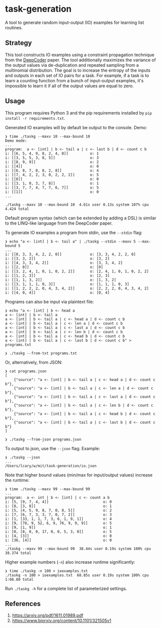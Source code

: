 task-generation
===============

A tool to generate random input-output (IO) examples for learning list routines.

Strategy
--------

This tool constructs IO examples using a constraint propagation technique from the [DeepCoder](https://arxiv.org/abs/1611.01989) paper. The tool additionally maximizes the variance of the output values via de-duplication and repeated sampling from a multinomial distribution. The goal is to increase the entropy of the inputs and outputs in each set of IO pairs for a task. For example, if a task is to learn a counting function from a bunch of input-output examples, it's impossible to learn it if all of the output values are equal to zero.

Usage
-----

This program requires Python 3 and the pip requirements installed by `pip install -r requirements.txt`.

Generated IO examples will by default be output to the console. Demo:
```
❯ time ./taskg --maxv 10 --max-bound 10
Demo mode:
...
program:  a <- [int] | b <- tail a | c <- last b | d <- count c b
i: [[6, 5, 4, 9, 8, 2, 4, 0]]          o: 1
i: [[3, 5, 5, 3, 8, 5]]                o: 3
i: [[8, 9, 9]]                         o: 2
i: [[4]]                               o: 0
i: [[6, 8, 7, 8, 8, 2, 8]]             o: 4
i: [[7, 4, 2, 2, 3, 0, 2, 2, 2]]       o: 5
i: [[8]]                               o: 0
i: [[3, 1, 0, 3, 7, 8]]                o: 1
i: [[3, 7, 7, 4, 7, 7, 6, 7]]          o: 5
i: [[1]]                               o: 0
...

./taskg --maxv 10 --max-bound 10  4.61s user 0.13s system 107% cpu 4.424 total
```
Default program syntax (which can be extended by adding a DSL) is similar to the LINQ-like language from the DeepCoder paper.

To generate IO examples a program from stdin, use the `--stdin` flag:
```
❯ echo "a <- [int] | b <- tail a" | ./taskg --stdin --maxv 5 --max-bound 5
...
i: [[0, 3, 3, 4, 2, 2, 0]]             o: [3, 3, 4, 2, 2, 0]
i: [[3, 3, 2]]                         o: [3, 2]
i: [[4, 3, 3, 4, 2]]                   o: [3, 3, 4, 2]
i: [[2, 0]]                            o: [0]
i: [[3, 2, 4, 1, 0, 1, 0, 2, 2]]       o: [2, 4, 1, 0, 1, 0, 2, 2]
i: [[1, 2, 3]]                         o: [2, 3]
i: [[1, 1, 3, 2]]                      o: [1, 3, 2]
i: [[3, 1, 1, 1, 0, 3]]                o: [1, 1, 1, 0, 3]
i: [[1, 2, 2, 2, 0, 4, 3, 4, 2]]       o: [2, 2, 2, 0, 4, 3, 4, 2]
i: [[4, 0, 4]]                         o: [0, 4]
```

Programs can also be input via plaintext file:
```
❯ echo "a <- [int] | b <- head a
a <- [int] | b <- tail a
a <- [int] | b <- tail a | c <- head a | d <- count c b
a <- [int] | b <- tail a | c <- len a | d <- count c b
a <- [int] | b <- tail a | c <- last a | d <- count c b
a <- [int] | b <- tail a | c <- len b | d <- count c b
a <- [int] | b <- tail a | c <- head b | d <- count c b
a <- [int] | b <- tail a | c <- last b | d <- count c b" > programs.txt

❯ ./taskg --from-txt programs.txt
```
Or, alternatively, from JSON:
```
❯ cat programs.json
[
    {"source": "a <- [int] | b <- tail a | c <- head a | d <- count c b"},
    {"source": "a <- [int] | b <- tail a | c <- len a | d <- count c b"},
    {"source": "a <- [int] | b <- tail a | c <- last a | d <- count c b"},
    {"source": "a <- [int] | b <- tail a | c <- len b | d <- count c b"},
    {"source": "a <- [int] | b <- tail a | c <- head b | d <- count c b"},
    {"source": "a <- [int] | b <- tail a | c <- last b | d <- count c b"}
]

❯ ./taskg --from-json programs.json
```

To output to json, use the `--json` flag. Example:
```
❯ ./taskg --json
...
/Users/lcary/w/mit/task-generation/io.json
```

Note that higher bound values (min/max for input/output values) increase the runtime:
```
❯ time ./taskg --maxv 99 --max-bound 99
...
program:  a <- int | b <- [int] | c <- count a b
i: [5, [9, 7, 4, 4]]                         o: 0
i: [8, [3, 8]]                               o: 1
i: [5, [4, 5, 9, 8, 7, 0, 8, 5]]             o: 2
i: [7, [6, 7, 3, 3, 7, 0, 7, 2]]             o: 3
i: [1, [33, 1, 1, 7, 3, 6, 1, 9, 1]]         o: 4
i: [9, [78, 9, 52, 6, 9, 76, 9, 9, 9]]       o: 5
i: [9, [1, 9]]                               o: 1
i: [0, [8, 0, 0, 17, 0, 0, 5, 3, 0]]         o: 5
i: [4, [3]]                                  o: 0
i: [36, [4]]                                 o: 0
...
./taskg --maxv 99 --max-bound 99  38.44s user 0.19s system 100% cpu 38.374 total
```

Higher example numbers (`-n`) also increase runtime significantly:
```
❯ time ./taskg -n 100 > ioexamples.txt
./taskg -n 100 > ioexamples.txt  68.85s user 0.19s system 100% cpu 1:08.80 total
```

Run `./taskg -h` for a complete list of parameterized settings.

References
----------

 1. https://arxiv.org/pdf/1611.01989.pdf
 2. https://www.biorxiv.org/content/10.1101/321505v1
